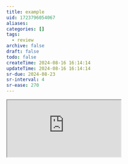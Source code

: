 ```yaml
---
title: example
uid: 1723796054067
aliases:
categories: []
tags:
  - review
archive: false
draft: false
todo: false
createTime: 2024-08-16 16:14:14
updateTime: 2024-08-16 16:14:14
sr-due: 2024-08-23
sr-interval: 4
sr-ease: 270
---
```


<iframe
  class="iframe_full"
  src="https://dict.youdao.com/result?word=example&lang=en"
>
</iframe>
